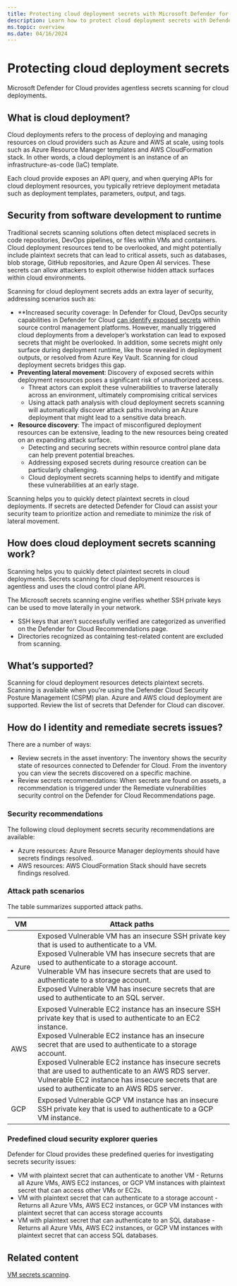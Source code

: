 ```yaml
---
title: Protecting cloud deployment secrets with Microsoft Defender for Cloud
description: Learn how to protect cloud deployment secrets with Defender for CSPM's agentless secrets scanning in Microsoft Defender for Cloud.
ms.topic: overview
ms.date: 04/16/2024
---
```



# Protecting cloud deployment secrets

Microsoft Defender for Cloud provides agentless secrets scanning for cloud deployments. 

## What is cloud deployment?

Cloud deployments refers to the process of deploying and managing resources on cloud providers such as Azure and AWS at scale, using tools such as Azure Resource Manager templates and AWS CloudFormation stack. In other words, a cloud deployment is an instance of an infrastructure-as-code (IaC) template. 

Each cloud provide exposes an API query, and when querying APIs for cloud deployment resources, you typically retrieve deployment metadata such as deployment templates, parameters, output, and tags.


## Security from software development to runtime

Traditional secrets scanning solutions often detect misplaced secrets in code repositories, DevOps pipelines, or files within VMs and containers. Cloud deployment resources tend to be overlooked, and might potentially include plaintext secrets that can lead to critical assets, such as databases, blob storage, GitHub repositories, and Azure Open AI services. These secrets can allow attackers to exploit otherwise hidden attack surfaces within cloud environments.


Scanning for cloud deployment secrets adds an extra layer of security, addressing scenarios such as: 

- **Increased security coverage: In Defender for Cloud, DevOps security capabilities in Defender for Cloud [can identify exposed secrets](defender-for-devops-introduction.md) within source control management platforms. However, manually triggered cloud deployments from a developer’s workstation can lead to exposed secrets that might be overlooked. In addition, some secrets might only surface during deployment runtime, like those revealed in deployment outputs, or resolved from Azure Key Vault. Scanning for cloud deployment secrets bridges this gap.
- **Preventing lateral movement**: Discovery of exposed secrets within deployment resources poses a significant risk of unauthorized access.
    - Threat actors can exploit these vulnerabilities to traverse laterally across an environment, ultimately compromising critical services
    -  Using attack path analysis with cloud deployment secrets scanning will automatically discover attack paths involving an Azure deployment that might lead to a sensitive data breach.  
- **Resource discovery**: The impact of misconfigured deployment resources can be extensive, leading to the new resources being created on an expanding attack surface.
    - Detecting and securing secrets within resource control plane data can help prevent potential breaches.
    - Addressing exposed secrets during resource creation can be particularly challenging.
    - Cloud deployment secrets scanning helps to identify and mitigate these vulnerabilities at an early stage. 


Scanning helps you to quickly detect plaintext secrets in cloud deployments. If secrets are detected Defender for Cloud can assist your security team to prioritize action and remediate to minimize the risk of lateral movement.




## How does cloud deployment secrets scanning work?

Scanning helps you to quickly detect plaintext secrets in cloud deployments. Secrets scanning for cloud deployment resources is agentless and uses the cloud control plane API.

The Microsoft secrets scanning engine verifies whether SSH private keys can be used to move laterally in your network.

- SSH keys that aren’t successfully verified are categorized as unverified on the Defender for Cloud Recommendations page. 
- Directories recognized as containing test-related content are excluded from scanning.

## What’s supported?

Scanning for cloud deployment resources detects plaintext secrets. Scanning is available when you’re using the Defender Cloud Security Posture Management (CSPM) plan. Azure and AWS cloud deployment are supported. Review the list of secrets that Defender for Cloud can discover.

## How do I identity and remediate secrets issues?

There are a number of ways:
- Review secrets in the asset inventory: The inventory shows the security state of resources connected to Defender for Cloud. From the inventory you can view the secrets discovered on a specific machine.
- Review secrets recommendations: When secrets are found on assets, a recommendation is triggered under the Remediate vulnerabilities security control on the Defender for Cloud Recommendations page. 

### Security recommendations

The following cloud deployment secrets security recommendations are available:

- Azure resources: Azure Resource Manager deployments should have secrets findings resolved.
- AWS resources: AWS CloudFormation Stack should have secrets findings resolved.


### Attack path scenarios

The table summarizes supported attack paths.

**VM** | **Attack paths**
--- | ---
Azure | Exposed Vulnerable VM has an insecure SSH private key that is used to authenticate to a VM.<br/>Exposed Vulnerable VM has insecure secrets that are used to authenticate to a storage account.<br/>Vulnerable VM has insecure secrets that are used to authenticate to a storage account.<br/>Exposed Vulnerable VM has insecure secrets that are used to authenticate to an SQL server.
AWS | Exposed Vulnerable EC2 instance has an insecure SSH private key that is used to authenticate to an EC2 instance.<br/>Exposed Vulnerable EC2 instance has an insecure secret that are used to authenticate to a storage account.<br/>Exposed Vulnerable EC2 instance has insecure secrets that are used to authenticate to an AWS RDS server.<br/>Vulnerable EC2 instance has insecure secrets that are used to authenticate to an AWS RDS server.
GCP | Exposed Vulnerable GCP VM instance has an insecure SSH private key that is used to authenticate to a GCP VM instance.

### Predefined cloud security explorer queries

Defender for Cloud provides these predefined queries for investigating secrets security issues:

- VM with plaintext secret that can authenticate to another VM - Returns all Azure VMs, AWS EC2 instances, or GCP VM instances with plaintext secret that can access other VMs or EC2s.
- VM with plaintext secret that can authenticate to a storage account - Returns all Azure VMs, AWS EC2 instances, or GCP VM instances with plaintext secret that can access storage accounts
- VM with plaintext secret that can authenticate to an SQL database - Returns all Azure VMs, AWS EC2 instances, or GCP VM instances with plaintext secret that can access SQL databases.

## Related content

[VM secrets scanning](secrets-scanning-servers.md).
